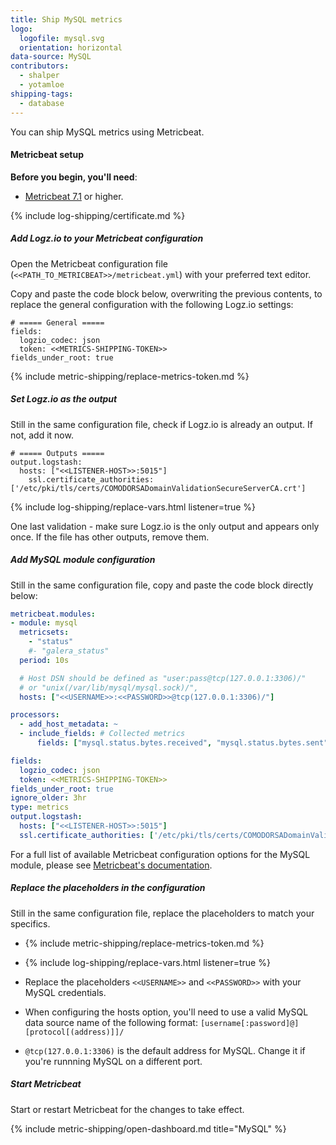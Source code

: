```yaml
---
title: Ship MySQL metrics
logo:
  logofile: mysql.svg
  orientation: horizontal
data-source: MySQL
contributors:
  - shalper
  - yotamloe
shipping-tags:
  - database
---
```


You can ship MySQL metrics using Metricbeat.

#### Metricbeat setup

**Before you begin, you'll need**:

* [Metricbeat 7.1](https://www.elastic.co/guide/en/beats/metricbeat/current/metricbeat-installation.html) or higher.

<div class="tasklist">

{% include log-shipping/certificate.md %}

##### Add Logz.io to your Metricbeat configuration

Open the Metricbeat configuration file (`<<PATH_TO_METRICBEAT>>/metricbeat.yml`) with your preferred text editor.

Copy and paste the code block below, overwriting the previous contents, to replace the general configuration with the following Logz.io settings:

```shell
# ===== General =====
fields:
  logzio_codec: json
  token: <<METRICS-SHIPPING-TOKEN>>
fields_under_root: true
```
{% include metric-shipping/replace-metrics-token.md %}

##### Set Logz.io as the output

Still in the same configuration file, check if Logz.io is already an output. If not, add it now.


```shell
# ===== Outputs =====
output.logstash:
  hosts: ["<<LISTENER-HOST>>:5015"]
    ssl.certificate_authorities: ['/etc/pki/tls/certs/COMODORSADomainValidationSecureServerCA.crt']
```

{% include log-shipping/replace-vars.html listener=true %}

One last validation - make sure Logz.io is the only output and appears only once.
If the file has other outputs, remove them.



##### Add MySQL module configuration

Still in the same configuration file, copy and paste the code block directly below:


```yml
metricbeat.modules:
- module: mysql
  metricsets:
    - "status"
    #- "galera_status"
  period: 10s

  # Host DSN should be defined as "user:pass@tcp(127.0.0.1:3306)/"
  # or "unix(/var/lib/mysql/mysql.sock)/",
  hosts: ["<<USERNAME>>:<<PASSWORD>>@tcp(127.0.0.1:3306)/"]

processors:
  - add_host_metadata: ~
  - include_fields: # Collected metrics
      fields: ["mysql.status.bytes.received", "mysql.status.bytes.sent", "mysql.status.command.delete", "mysql.status.command.insert", "mysql.status.command.select", "mysql.status.command.update", "mysql.status.connections", "mysql.status.open.files", "mysql.status.opened", "mysql.status.threads.created", "mysql.status.threads.running", "event.module", "metricset.name", "agent.hostname", "host.name","token","logzio_codec","type","service.type"]

fields:
  logzio_codec: json
  token: <<METRICS-SHIPPING-TOKEN>>
fields_under_root: true
ignore_older: 3hr
type: metrics
output.logstash:
  hosts: ["<<LISTENER-HOST>>:5015"]
  ssl.certificate_authorities: ['/etc/pki/tls/certs/COMODORSADomainValidationSecureServerCA.crt']
```

For a full list of available Metricbeat configuration options for the MySQL module, please see [Metricbeat's documentation](https://www.elastic.co/guide/en/beats/metricbeat/current/metricbeat-module-mysql.html).

##### Replace the placeholders in the configuration

Still in the same configuration file, replace the placeholders to match your specifics.

* {% include metric-shipping/replace-metrics-token.md %}

* {% include log-shipping/replace-vars.html listener=true %}

* Replace the placeholders `<<USERNAME>>` and `<<PASSWORD>>` with your MySQL credentials.

* When configuring the hosts option, you'll need to use a valid MySQL data source name of the following format: `[username[:password]@][protocol[(address)]]/`

* `@tcp(127.0.0.1:3306)` is the default address for MySQL. Change it if you're runnning MySQL on a different port.

##### Start Metricbeat

Start or restart Metricbeat for the changes to take effect.

{% include metric-shipping/open-dashboard.md title="MySQL" %}

</div>